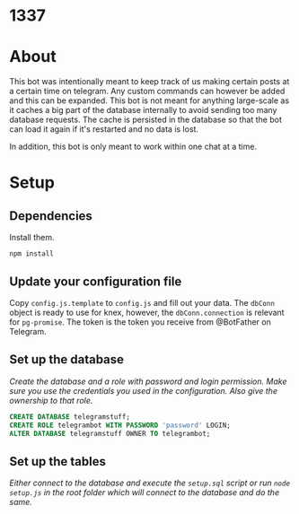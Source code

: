 # 1337

# About

This bot was intentionally meant to keep track of us making certain posts at a certain time on telegram. Any custom commands can however be added and this can be expanded.
This bot is not meant for anything large-scale as it caches a big part of the database internally to avoid sending too many database requests. The cache is persisted in the database so that the bot can load it again if it's restarted and no data is lost.

In addition, this bot is only meant to work within one chat at a time.

# Setup

## Dependencies
Install them.
```
npm install
```

## Update your configuration file
Copy `config.js.template` to `config.js` and fill out your data. The `dbConn` object is ready to use for knex, however, the `dbConn.connection` is relevant for `pg-promise`. The token is the token you receive from @BotFather on Telegram.

## Set up the database
_Create the database and a role with password and login permission. Make sure you use the credentials you used in the configuration. Also give the ownership to that role._

```sql
CREATE DATABASE telegramstuff;
CREATE ROLE telegrambot WITH PASSWORD 'password' LOGIN;
ALTER DATABASE telegramstuff OWNER TO telegrambot;
```

## Set up the tables

_Either connect to the database and execute the `setup.sql` script or run `node setup.js` in the root folder which will connect to the database and do the same._
